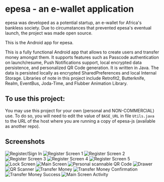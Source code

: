 # epesa - an e-wallet application

epesa was developed as a potential startup, an e-wallet for Africa's bankless society.  Due to circumstances that prevented epesa's eventual launch, the project was made open source.

This is the Android app for epesa.

This is a fully functional Android app that allows to create users and transfer money amongst them.  It supports features such as Passcode authentication on launch/resume, Push Notifications support, local encrypted data persistence, and personalized QR Code generation.  It is written in Java.  The data is persisted locally as encrypted SharedPreferences and local Internal Storage.  Libraries of note in this project include Retrofit2, Butterknife, Realm, EventBus, Joda-Time, and Flubber Animation Library.

## To use this project:

You may use this project for your own (personal and NON-COMMERCIAL) use.  To do so, you will need to edit the value of ```BASE_URL``` in file ```Utils.java``` to the URL of the host where you are running a copy of epesa-js (available as another repo).

## Screenshots

![Register/Sign In](Screens/1.png) ![Register Screen 1](Screens/2.png) ![Register Screen 2](Screens/3.png)
![Register Screen 3](Screens/4.png) ![Register Screen 4](Screens/5.png) ![Register Screen 5](Screens/6.png)
![Lock Screen](Screens/7.png) ![Main Screen](Screens/8.png) ![Personal scannable QR Code](Screens/9.png)
![Drawer](Screens/10.png) ![QR Scanner](Screens/11.png) ![Transfer Money](Screens/12.png)
![Transfer Money Confirmation](Screens/13.png) ![Transfer Money Success](Screens/14.png) ![Main Screen Activity](Screens/15.png)